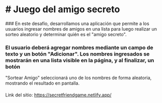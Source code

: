 <h1 aling= center> # Juego del amigo secreto</h1>
### En este desafío, desarrollamos una aplicación que permite a los usuarios ingresar nombres de amigos en una lista para luego realizar un sorteo aleatorio y determinar quién es el "amigo secreto".

### El usuario deberá agregar nombres mediante un campo de texto y un botón "Adicionar". Los nombres ingresados se mostrarán en una lista visible en la página, y al finalizar, un botón
"Sortear Amigo" seleccionará uno de los nombres de forma aleatoria, mostrando el resultado en pantalla.
####
Link del sitio: https://secretfriendgame.netlify.app/
